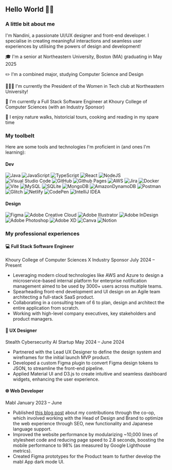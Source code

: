 ## Hello World 👋🏽

### A little bit about me
I'm Nandini, a passionate UI/UX designer and front-end developer. I specialise in creating meaningful interactions and seamless user experiences by utilising the powers of design and development!

🎓 I'm a senior at Northeastern University, Boston (MA) graduating in May 2025

✏️ I'm a combined major, studying Computer Science and Design

👩🏽‍💻 I'm currently the President of the Women in Tech club at Northeastern University!

🌼 I'm currently a Full Stack Software Engineer at Khoury College of Computer Sciences (with an Industry Sponsor)

🌷 I enjoy nature walks, historicial tours, cooking and reading in my spare time

### My toolbelt
Here are some tools and technologies I'm proficient in (and ones I'm learning):

#### Dev
![Java](https://img.shields.io/badge/java-%23ED8B00.svg?style=for-the-badge&logo=openjdk&logoColor=white) ![JavaScript](https://img.shields.io/badge/javascript-%23323330.svg?style=for-the-badge&logo=javascript&logoColor=%23F7DF1E) ![TypeScript](https://img.shields.io/badge/typescript-%23007ACC.svg?style=for-the-badge&logo=typescript&logoColor=white) ![React](https://img.shields.io/badge/react-%2320232a.svg?style=for-the-badge&logo=react&logoColor=%2361DAFB) ![NodeJS](https://img.shields.io/badge/node.js-6DA55F?style=for-the-badge&logo=node.js&logoColor=white) ![Visual Studio Code](https://img.shields.io/badge/Visual%20Studio%20Code-0078d7.svg?style=for-the-badge&logo=visual-studio-code&logoColor=white) ![GitHub](https://img.shields.io/badge/github-%23121011.svg?style=for-the-badge&logo=github&logoColor=white) ![Github Pages](https://img.shields.io/badge/github%20pages-121013?style=for-the-badge&logo=github&logoColor=white) ![AWS](https://img.shields.io/badge/AWS-%23FF9900.svg?style=for-the-badge&logo=amazon-aws&logoColor=white) ![Jira](https://img.shields.io/badge/jira-%230A0FFF.svg?style=for-the-badge&logo=jira&logoColor=white) ![Docker](https://img.shields.io/badge/docker-%230db7ed.svg?style=for-the-badge&logo=docker&logoColor=white) ![Vite](https://img.shields.io/badge/vite-%23646CFF.svg?style=for-the-badge&logo=vite&logoColor=white) ![MySQL](https://img.shields.io/badge/mysql-4479A1.svg?style=for-the-badge&logo=mysql&logoColor=white) ![SQLite](https://img.shields.io/badge/sqlite-%2307405e.svg?style=for-the-badge&logo=sqlite&logoColor=white) ![MongoDB](https://img.shields.io/badge/MongoDB-%234ea94b.svg?style=for-the-badge&logo=mongodb&logoColor=white) ![AmazonDynamoDB](https://img.shields.io/badge/Amazon%20DynamoDB-4053D6?style=for-the-badge&logo=Amazon%20DynamoDB&logoColor=white) ![Postman](https://img.shields.io/badge/Postman-FF6C37?style=for-the-badge&logo=postman&logoColor=white)
 ![Glitch](https://img.shields.io/badge/glitch-%233333FF.svg?style=for-the-badge&logo=glitch&logoColor=white) ![Netlify](https://img.shields.io/badge/netlify-%23000000.svg?style=for-the-badge&logo=netlify&logoColor=#00C7B7) ![CodePen](https://img.shields.io/badge/CodePen-white?style=for-the-badge&logo=codepen&logoColor=black) ![IntelliJ IDEA](https://img.shields.io/badge/IntelliJIDEA-000000.svg?style=for-the-badge&logo=intellij-idea&logoColor=white) 

#### Design
![Figma](https://img.shields.io/badge/figma-%23F24E1E.svg?style=for-the-badge&logo=figma&logoColor=white) ![Adobe Creative Cloud](https://img.shields.io/badge/Adobe%20Creative%20Cloud-DA1F26.svg?style=for-the-badge&logo=Adobe%20Creative%20Cloud&logoColor=white) ![Adobe Illustrator](https://img.shields.io/badge/adobe%20illustrator-%23FF9A00.svg?style=for-the-badge&logo=adobe%20illustrator&logoColor=white) ![Adobe InDesign](https://img.shields.io/badge/Adobe%20InDesign-49021F?style=for-the-badge&logo=adobeindesign&logoColor=white) ![Adobe Photoshop](https://img.shields.io/badge/adobe%20photoshop-%2331A8FF.svg?style=for-the-badge&logo=adobe%20photoshop&logoColor=white) ![Adobe XD](https://img.shields.io/badge/Adobe%20XD-470137?style=for-the-badge&logo=Adobe%20XD&logoColor=#FF61F6) ![Canva](https://img.shields.io/badge/Canva-%2300C4CC.svg?style=for-the-badge&logo=Canva&logoColor=white) ![Notion](https://img.shields.io/badge/Notion-%23000000.svg?style=for-the-badge&logo=notion&logoColor=white)

### My professional experiences
#### 💻 Full Stack Software Engineer
Khoury College of Computer Sciences X Industry Sponsor
July 2024 – Present
- Leveraging modern cloud technologies like AWS and Azure to design a microservice-based internal platform for enterprise notification management aimed to be used by 3000+ users across multiple teams.
- Spearheading front-end development and UI design on an Agile team architecting a full-stack SaaS product.
- Collaborating in a consulting team of 6 to plan, design and architect the entire application from scratch.
- Working with high-level company executives, key stakeholders and product managers.

#### 🎨 UX Designer
Stealth Cybersecurity AI Startup
May 2024 – June 2024
- Partnered with the Lead UX Designer to define the design system and wireframes for the initial launch MVP product.
- Developed a custom Figma plugin to convert Figma design tokens to JSON, to streamline the front-end pipeline.
- Applied Material UI and D3.js to create intuitive and seamless dashboard widgets, enhancing the user experience.

#### 🌐 Web Developer
Mabl
January 2023 – June 
-	Published [this blog post](https://www.mabl.com/blog/improving-performance-and-the-multilingual-user-experience-on-mabl.com) about my contributions through the co-op, which involved working with the Head of Design and Brand to optimize the web experience through SEO, new functionality and Japanese language support.
-	Improved the website performance by modularizing ~10,000 lines of stylesheet code and reducing page speed to 2.8 seconds, boosting the mobile performance to 98% (as measured by Google Lighthouse metrics).
-	Created Figma prototypes for the Product team to further develop the mabl App dark mode UI.
